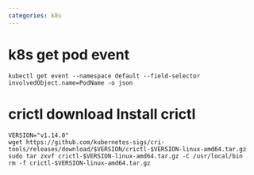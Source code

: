 ```yaml
---
categories: k8s
---
```


# k8s get pod event
```
kubectl get event --namespace default --field-selector involvedObject.name=PodName -o json
```

# crictl download Install crictl
```
VERSION="v1.14.0"
wget https://github.com/kubernetes-sigs/cri-tools/releases/download/$VERSION/crictl-$VERSION-linux-amd64.tar.gz
sudo tar zxvf crictl-$VERSION-linux-amd64.tar.gz -C /usr/local/bin
rm -f crictl-$VERSION-linux-amd64.tar.gz
```
